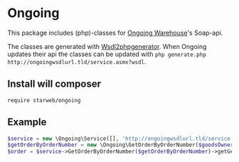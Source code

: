 # Ongoing

This package includes (php)-classes for [Ongoing Warehouse](http://ongoingwarehouse.se/)'s Soap-api. 

The classes are generated with [Wsdl2phpgenerator](https://github.com/wsdl2phpgenerator/wsdl2phpgenerator). When Ongoing updates their api the classes can be updated with `php generate.php http://ongoingwsdlurl.tld/service.asmx?wsdl`.

## Install will composer
`require starweb/ongoing`

## Example
```php
$service = new \Ongoing\Service([], 'http://ongoingwsdlurl.tld/service.asmx?wsdl');
$getOrderByOrderNumber = new \Ongoing\GetOrderByOrderNumber($goodsOwnerCode, $username, $password, $orderNumber);
$order = $service->GetOrderByOrderNumber($getOrderByOrderNumber)->getGetOrderByOrderNumberResult();
```


